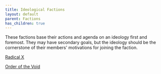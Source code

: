 ```yaml
---
title: Ideological Factions
layout: default
parent: Factions
has_children: true
---
```

These factions base their actions and agenda on an ideology first and foremost. They may have secondary goals, but the ideology should be the cornerstone of their members' motivations for joining the faction.

[Radical X](faction-radical-x.md)

[Order of the Void](faction-order.md)